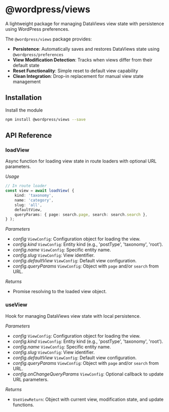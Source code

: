 # @wordpress/views

A lightweight package for managing DataViews view state with persistence using WordPress preferences.

The `@wordpress/views` package provides:

-   **Persistence**: Automatically saves and restores DataViews state using `@wordpress/preferences`
-   **View Modification Detection**: Tracks when views differ from their default state
-   **Reset Functionality**: Simple reset to default view capability
-   **Clean Integration**: Drop-in replacement for manual view state management

## Installation

Install the module

```bash
npm install @wordpress/views --save
```

## API Reference

<!-- START TOKEN(Autogenerated API docs) -->

### loadView

Async function for loading view state in route loaders with optional URL parameters.

_Usage_

```typescript
// In route loader
const view = await loadView( {
	kind: 'taxonomy',
	name: 'category',
	slug: 'all',
	defaultView,
	queryParams: { page: search.page, search: search.search },
} );
```

_Parameters_

-   _config_ `ViewConfig`: Configuration object for loading the view.
-   _config.kind_ `ViewConfig`: Entity kind (e.g., 'postType', 'taxonomy', 'root').
-   _config.name_ `ViewConfig`: Specific entity name.
-   _config.slug_ `ViewConfig`: View identifier.
-   _config.defaultView_ `ViewConfig`: Default view configuration.
-   _config.queryParams_ `ViewConfig`: Object with `page` and/or `search` from URL.

_Returns_

-   Promise resolving to the loaded view object.

### useView

Hook for managing DataViews view state with local persistence.

_Parameters_

-   _config_ `ViewConfig`: Configuration object for loading the view.
-   _config.kind_ `ViewConfig`: Entity kind (e.g., 'postType', 'taxonomy', 'root').
-   _config.name_ `ViewConfig`: Specific entity name.
-   _config.slug_ `ViewConfig`: View identifier.
-   _config.defaultView_ `ViewConfig`: Default view configuration.
-   _config.queryParams_ `ViewConfig`: Object with `page` and/or `search` from URL.
-   _config.onChangeQueryParams_ `ViewConfig`: Optional callback to update URL parameters.

_Returns_

-   `UseViewReturn`: Object with current view, modification state, and update functions.

<!-- END TOKEN(Autogenerated API docs) -->
